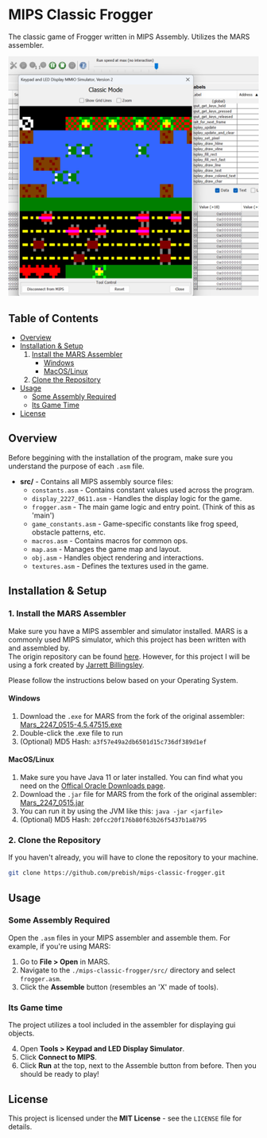 # MIPS Classic Frogger

The classic game of Frogger written in MIPS Assembly. Utilizes the MARS assembler.

![project image](./image.png)

## Table of Contents

- [Overview](#overview)
- [Installation & Setup](#installation--setup)
    1. [Install the MARS Assembler](#1-install-the-mars-assembler)
        - [Windows](#windows)
        - [MacOS/Linux](#macoslinux)
    2. [Clone the Repository](#2-clone-the-repository)
- [Usage](#usage)
    - [Some Assembly Required](#some-assembly-required)
    - [Its Game Time](#its-game-time)
- [License](#license)

## Overview

Before beggining with the installation of the program, make sure you understand the purpose of each `.asm` file. 

- **src/** - Contains all MIPS assembly source files:
  - `constants.asm` - Contains constant values used across the program.
  - `display_2227_0611.asm` - Handles the display logic for the game.
  - `frogger.asm` - The main game logic and entry point. (Think of this as 'main')
  - `game_constants.asm` - Game-specific constants like frog speed, obstacle patterns, etc.
  - `macros.asm` - Contains macros for common ops.
  - `map.asm` - Manages the game map and layout.
  - `obj.asm` - Handles object rendering and interactions.
  - `textures.asm` - Defines the textures used in the game.

## Installation & Setup

### 1. Install the MARS Assembler
  
Make sure you have a MIPS assembler and simulator installed. MARS is a commonly used MIPS simulator, which this project has been written with and assembled by.  
The origin repository can be found [here](https://github.com/thomasrussellmurphy/MARS_Assembler). However, for this project I will be using a fork created by [Jarrett Billingsley](https://github.com/JarrettBillingsley).  

Please follow the instructions below based on your Operating System.

#### **Windows**

1. Download the `.exe` for MARS from the fork of the original assembler: [Mars_2247_0515-4.5.47515.exe](https://github.com/JarrettBillingsley/MARS_Assembler/raw/master/downloads/Mars_2247_0515-4.5.47515.exe)  
2. Double-click the .exe file to run
3. (Optional) MD5 Hash: `a3f57e49a2db6501d15c736df389d1ef`

#### **MacOS/Linux**

1. Make sure you have Java 11 or later installed. You can find what you need on the [Offical Oracle Downloads page](https://www.oracle.com/java/technologies/downloads/).  
2. Download the `.jar` file for MARS from the fork of the original assembler: [Mars_2247_0515.jar](https://github.com/JarrettBillingsley/MARS_Assembler/raw/master/downloads/Mars_2247_0515.jar)
3. You can run it by using the JVM like this: ```java -jar <jarfile>```  
4. (Optional) MD5 Hash: `20fcc20f176b80f63b26f5437b1a8795`

### 2. Clone the Repository

If you haven't already, you will have to clone the repository to your machine.
```bash
git clone https://github.com/prebish/mips-classic-frogger.git
```

## Usage

### Some Assembly Required
Open the `.asm` files in your MIPS assembler and assemble them. For example, if you're using MARS:

1. Go to **File > Open** in MARS.
2. Navigate to the `./mips-classic-frogger/src/` directory and select `frogger.asm`.
3. Click the **Assemble** button (resembles an 'X' made of tools).

### Its Game time
The project utilizes a tool included in the assembler for displaying gui objects.

4. Open **Tools > Keypad and LED Display Simulator**.
5. Click **Connect to MIPS**.
6. Click **Run** at the top, next to the Assemble button from before. Then you should be ready to play!

## License

This project is licensed under the **MIT License** - see the `LICENSE` file for details.
